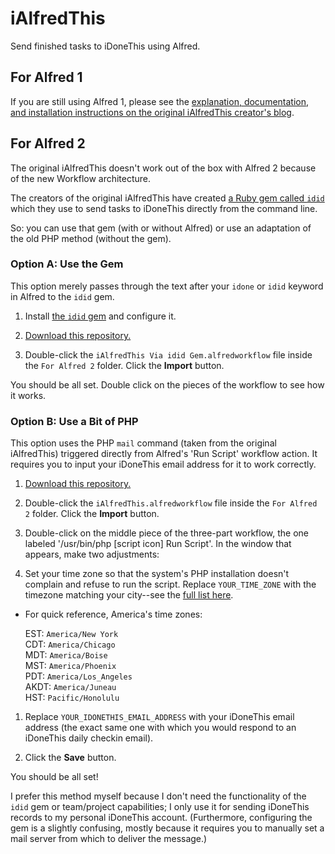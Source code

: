 # iAlfredThis

Send finished tasks to iDoneThis using Alfred.

## For Alfred 1

If you are still using Alfred 1, please see the [explanation, documentation, and installation instructions on the original iAlfredThis creator's blog](http://devblog.springest.com/alfred-app-idonethis-for-logging-your-todos-gtd-style).

## For Alfred 2

The original iAlfredThis doesn't work out of the box with Alfred 2 because of the new Workflow architecture.

The creators of the original iAlfredThis have created [a Ruby gem called `idid`](http://devblog.springest.com/idonethis-from-the-command-line-with-the-idid-gem) which they use to send tasks to iDoneThis directly from the command line.

So: you can use that gem (with or without Alfred) or use an adaptation of the old PHP method (without the gem).

### Option A: Use the Gem

This option merely passes through the text after your `idone` or `idid` keyword in Alfred  to the `idid` gem.

1. Install [the `idid` gem](http://devblog.springest.com/idonethis-from-the-command-line-with-the-idid-gem) and configure it.

1. [Download this repository.](https://github.com/matthewmcvickar/iAlfredThis/archive/master.zip)

1. Double-click the `iAlfredThis Via idid Gem.alfredworkflow` file inside the `For Alfred 2` folder. Click the **Import** button.

You should be all set. Double click on the pieces of the workflow to see how it works.

### Option B: Use a Bit of PHP

This option uses the PHP `mail` command (taken from the original iAlfredThis) triggered directly from Alfred's 'Run Script' workflow action. It requires you to input your iDoneThis email address for it to work correctly.

1. [Download this repository.](https://github.com/matthewmcvickar/iAlfredThis/archive/master.zip)

1. Double-click the `iAlfredThis.alfredworkflow` file inside the `For Alfred 2` folder. Click the **Import** button.

1. Double-click on the middle piece of the three-part workflow, the one labeled '/usr/bin/php [script icon] Run Script'. In the window that appears, make two adjustments:

1. Set your time zone so that the system's PHP installation doesn't complain and refuse to run the script. Replace `YOUR_TIME_ZONE` with the timezone matching your city--see the [full list here](http://www.php.net/manual/en/timezones.php).

  - For quick reference, America's time zones:

      EST: `America/New York`  
      CDT: `America/Chicago`  
      MDT: `America/Boise`  
      MST: `America/Phoenix`  
      PDT: `America/Los_Angeles`  
      AKDT: `America/Juneau`  
      HST: `Pacific/Honolulu`
 
1. Replace `YOUR_IDONETHIS_EMAIL_ADDRESS` with your iDoneThis email address (the exact same one with which  you would respond to an iDoneThis daily checkin email).

1. Click the **Save** button.

You should be all set!

I prefer this method myself because I don't need the functionality of the `idid` gem or team/project capabilities; I only use it for sending iDoneThis records to my personal iDoneThis account. (Furthermore, configuring the gem is a slightly confusing, mostly because it requires you to manually set a mail server from which to deliver the message.)
